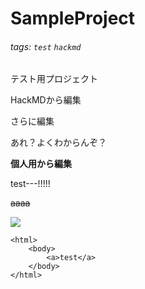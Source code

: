 # SampleProject
###### tags: `test` `hackmd`
テスト用プロジェクト

HackMDから編集

さらに編集

あれ？よくわからんぞ？

**個人用から編集**

test---!!!!!

~~aaaa~~

![](https://i.imgur.com/bc8M88Q.png)

```
<html>
    <body>
        <a>test</a>
    </body>
</html>
```